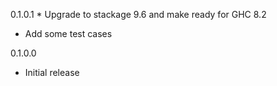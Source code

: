 0.1.0.1
	* Upgrade to stackage 9.6 and make ready for GHC 8.2
  * Add some test cases

0.1.0.0
  * Initial release

